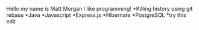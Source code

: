 Hello my name is Matt Morgan
I like programming!
*Killing history using git rebase
*Java
*Javascript
*Express.js
*Hibernate
*PostgreSQL
*try this edit
